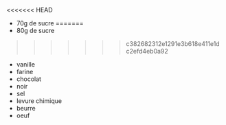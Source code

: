 <<<<<<< HEAD
- 70g de sucre
=======
- 80g de sucre
>>>>>>> c382682312e1291e3b618e411e1dc2efd4eb0a92
- vanille
- farine
- chocolat
- noir
- sel 
- levure chimique 
- beurre 
- oeuf
